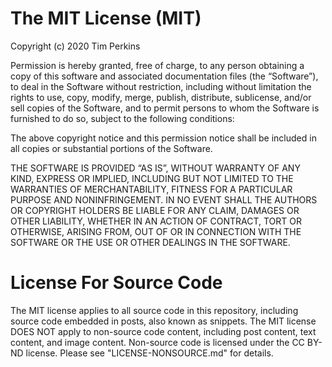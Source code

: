 # The MIT License (MIT) #

Copyright (c) 2020 Tim Perkins

Permission is hereby granted, free of charge, to any person obtaining a copy of this
software and associated documentation files (the “Software”), to deal in the Software
without restriction, including without limitation the rights to use, copy, modify, merge,
publish, distribute, sublicense, and/or sell copies of the Software, and to permit persons
to whom the Software is furnished to do so, subject to the following conditions:

The above copyright notice and this permission notice shall be included in all copies or
substantial portions of the Software.

THE SOFTWARE IS PROVIDED “AS IS”, WITHOUT WARRANTY OF ANY KIND, EXPRESS OR IMPLIED,
INCLUDING BUT NOT LIMITED TO THE WARRANTIES OF MERCHANTABILITY, FITNESS FOR A PARTICULAR
PURPOSE AND NONINFRINGEMENT. IN NO EVENT SHALL THE AUTHORS OR COPYRIGHT HOLDERS BE LIABLE
FOR ANY CLAIM, DAMAGES OR OTHER LIABILITY, WHETHER IN AN ACTION OF CONTRACT, TORT OR
OTHERWISE, ARISING FROM, OUT OF OR IN CONNECTION WITH THE SOFTWARE OR THE USE OR OTHER
DEALINGS IN THE SOFTWARE.

# License For Source Code #

The MIT license applies to all source code in this repository, including source code
embedded in posts, also known as snippets. The MIT license DOES NOT apply to non-source
code content, including post content, text content, and image content. Non-source code is
licensed under the CC BY-ND license. Please see "LICENSE-NONSOURCE.md" for details.
